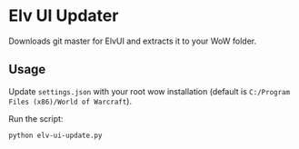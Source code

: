 # Elv UI Updater

Downloads git master for ElvUI and extracts it to your WoW folder.

## Usage

Update `settings.json` with your root wow installation (default is `C:/Program Files (x86)/World of Warcraft`).

Run the script:
```bash
python elv-ui-update.py
```
